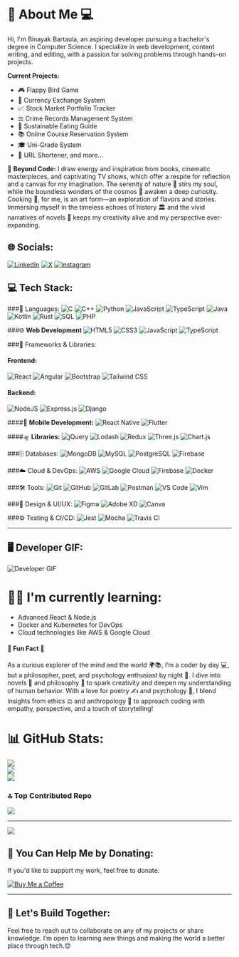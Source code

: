 # 💫 About Me 💻
Hi, I'm Binayak Bartaula, an aspiring developer pursuing a bachelor's degree in Computer Science. I specialize in web development, content writing, and editing, with a passion for solving problems through hands-on projects.

 **Current Projects:**
- 🎮 Flappy Bird Game
- 💱 Currency Exchange System
- 📈 Stock Market Portfolio Tracker
- ⚖️ Crime Records Management System
- 🥗 Sustainable Eating Guide
- 📚 Online Course Reservation System
- 🎓 Uni-Grade System
- 🔗 URL Shortener, and more...

🌟 **Beyond Code:**
I draw energy and inspiration from books, cinematic masterpieces, and captivating TV shows, which offer a respite for reflection and a canvas for my imagination. The serenity of nature 🌿 stirs my soul, while the boundless wonders of the cosmos 🌌 awaken a deep curiosity. Cooking 🍳, for me, is an art form—an exploration of flavors and stories. Immersing myself in the timeless echoes of history 🏛️ and the vivid narratives of novels 📖 keeps my creativity alive and my perspective ever-expanding.

## 🌐 Socials:
[![LinkedIn](https://img.shields.io/badge/LinkedIn-%230077B5.svg?logo=linkedin&logoColor=white)](https://linkedin.com/in/binayakbartaula/) 
[![X](https://img.shields.io/badge/X-black.svg?logo=X&logoColor=white)](https://x.com/BartaulaBinayak) 
[![Instagram](https://img.shields.io/badge/Instagram-E4405F.svg?logo=instagram&logoColor=white)](https://instagram.com/binayak_bartaula)

## 💻 Tech Stack:

###🔧 Languages:
![C](https://img.shields.io/badge/c-%2300599C.svg?style=for-the-badge&logo=c&logoColor=white) 
![C++](https://img.shields.io/badge/c++-%2300599C.svg?style=for-the-badge&logo=c%2B%2B&logoColor=white) 
![Python](https://img.shields.io/badge/python-3670A0?style=for-the-badge&logo=python&logoColor=ffdd54) 
![JavaScript](https://img.shields.io/badge/javascript-%23323330.svg?style=for-the-badge&logo=javascript&logoColor=%23F7DF1E) 
![TypeScript](https://img.shields.io/badge/typescript-%23007ACC.svg?style=for-the-badge&logo=typescript&logoColor=white) 
![Java](https://img.shields.io/badge/java-%23F7DF1E.svg?style=for-the-badge&logo=java&logoColor=white) 
![Kotlin](https://img.shields.io/badge/Kotlin-%230095D9.svg?style=for-the-badge&logo=kotlin&logoColor=white) 
![Rust](https://img.shields.io/badge/Rust-%23000000.svg?style=for-the-badge&logo=rust&logoColor=white)
![SQL](https://img.shields.io/badge/SQL-%2300f.svg?style=for-the-badge&logo=sql&logoColor=white) 
![PHP](https://img.shields.io/badge/PHP-%23777BB4.svg?style=for-the-badge&logo=php&logoColor=white) 

###🌐 **Web Development**
![HTML5](https://img.shields.io/badge/html5-%23E34F26.svg?style=for-the-badge&logo=html5&logoColor=white)
![CSS3](https://img.shields.io/badge/css3-%231572B6.svg?style=for-the-badge&logo=css3&logoColor=white)
![JavaScript](https://img.shields.io/badge/javascript-%23323330.svg?style=for-the-badge&logo=javascript&logoColor=%23F7DF1E)
![TypeScript](https://img.shields.io/badge/typescript-%23007ACC.svg?style=for-the-badge&logo=typescript&logoColor=white)

###🚀 Frameworks & Libraries:
#### **Frontend:**
![React](https://img.shields.io/badge/react-%2320232a.svg?style=for-the-badge&logo=react&logoColor=%2361DAFB) 
![Angular](https://img.shields.io/badge/angular-%23DD1B16.svg?style=for-the-badge&logo=angular&logoColor=white) 
![Bootstrap](https://img.shields.io/badge/bootstrap-%23563D7C.svg?style=for-the-badge&logo=bootstrap&logoColor=white) 
![Tailwind CSS](https://img.shields.io/badge/tailwind%20css-%2338B2AC.svg?style=for-the-badge&logo=tailwind-css&logoColor=white)

#### **Backend:**
![NodeJS](https://img.shields.io/badge/node.js-6DA55F?style=for-the-badge&logo=node.js&logoColor=white) 
![Express.js](https://img.shields.io/badge/express.js-%23404d59.svg?style=for-the-badge&logo=express&logoColor=%2361DAFB) 
![Django](https://img.shields.io/badge/django-%23092E20.svg?style=for-the-badge&logo=django&logoColor=white) 

####📱 **Mobile Development:**
![React Native](https://img.shields.io/badge/react%20native-%2300B2A9.svg?style=for-the-badge&logo=react&logoColor=white)
![Flutter](https://img.shields.io/badge/Flutter-%23025699.svg?style=for-the-badge&logo=flutter&logoColor=white)

####🛸 **Libraries:**
![jQuery](https://img.shields.io/badge/jQuery-%230769AD.svg?style=for-the-badge&logo=jquery&logoColor=white) 
![Lodash](https://img.shields.io/badge/Lodash-%23FFFFFF.svg?style=for-the-badge&logo=lodash&logoColor=black) 
![Redux](https://img.shields.io/badge/Redux-%2320232a.svg?style=for-the-badge&logo=redux&logoColor=%23fff) 
![Three.js](https://img.shields.io/badge/Three.js-%232b3a42.svg?style=for-the-badge&logo=three.js&logoColor=white) 
![Chart.js](https://img.shields.io/badge/Chart.js-%23223E42.svg?style=for-the-badge&logo=chart.js&logoColor=white)

###🗄️ Databases:
![MongoDB](https://img.shields.io/badge/MongoDB-%234ea94b.svg?style=for-the-badge&logo=mongodb&logoColor=white)
![MySQL](https://img.shields.io/badge/mysql-4479A1.svg?style=for-the-badge&logo=mysql&logoColor=white)
![PostgreSQL](https://img.shields.io/badge/PostgreSQL-%23336791.svg?style=for-the-badge&logo=postgresql&logoColor=white)
![Firebase](https://img.shields.io/badge/firebase-%23039BE5.svg?style=for-the-badge&logo=firebase) 

###☁️ Cloud & DevOps:
![AWS](https://img.shields.io/badge/AWS-%23FF9900.svg?style=for-the-badge&logo=amazon-aws&logoColor=white) 
![Google Cloud](https://img.shields.io/badge/Google%20Cloud-%234285F4.svg?style=for-the-badge&logo=googlecloud&logoColor=white) 
![Firebase](https://img.shields.io/badge/firebase-%23039BE5.svg?style=for-the-badge&logo=firebase) 
![Docker](https://img.shields.io/badge/docker-%230db7ed.svg?style=for-the-badge&logo=docker&logoColor=white) 

###🛠️ Tools:
![Git](https://img.shields.io/badge/git-%23F05033.svg?style=for-the-badge&logo=git&logoColor=white) 
![GitHub](https://img.shields.io/badge/github-%23121011.svg?style=for-the-badge&logo=github&logoColor=white) 
![GitLab](https://img.shields.io/badge/gitlab-%23121011.svg?style=for-the-badge&logo=gitlab&logoColor=white) 
![Postman](https://img.shields.io/badge/Postman-%23FF6C37.svg?style=for-the-badge&logo=postman&logoColor=white) 
![VS Code](https://img.shields.io/badge/VS%20Code-%23007ACC.svg?style=for-the-badge&logo=visualstudiocode&logoColor=white) 
![Vim](https://img.shields.io/badge/vim-%23000000.svg?style=for-the-badge&logo=vim&logoColor=white)

###🎨 Design & UI/UX:
![Figma](https://img.shields.io/badge/figma-%23F24E1E.svg?style=for-the-badge&logo=figma&logoColor=white) 
![Adobe XD](https://img.shields.io/badge/Adobe%20XD-%2300B0FF.svg?style=for-the-badge&logo=adobe-xd&logoColor=white)
![Canva](https://img.shields.io/badge/Canva-%2300C4CC.svg?style=for-the-badge&logo=Canva&logoColor=white)

###⚙️ Testing & CI/CD:
![Jest](https://img.shields.io/badge/Jest-%23C21325.svg?style=for-the-badge&logo=jest&logoColor=white)
![Mocha](https://img.shields.io/badge/Mocha-%238D6748.svg?style=for-the-badge&logo=mocha&logoColor=white)
![Travis CI](https://img.shields.io/badge/TravisCI-%23ff6c00.svg?style=for-the-badge&logo=travis&logoColor=white)

---

## 🖥️ Developer GIF:
![Developer GIF](https://media.giphy.com/media/1BN8sbvwIZeYxdHlly/giphy.gif)

# 🧑‍💻 I'm currently learning:
- Advanced React & Node.js
- Docker and Kubernetes for DevOps
- Cloud technologies like AWS & Google Cloud

#### 🌈 **Fun Fact 🌿**
As a curious explorer of the mind and the world 🌍📚, I’m a coder by day 💻, but a philosopher, poet, and psychology enthusiast by night 🌙. I dive into novels 📖 and philosophy 💭 to spark creativity and deepen my understanding of human behavior. With a love for poetry ✍️ and psychology 🧠, I blend insights from ethics ⚖️ and anthropology 🧳 to approach coding with empathy, perspective, and a touch of storytelling!

# 📊 GitHub Stats:
![](https://github-readme-stats.vercel.app/api?username=binayakbartaula11&theme=dark&hide_border=false&include_all_commits=false&count_private=false)<br/>
![](https://github-readme-streak-stats.herokuapp.com/?user=binayakbartaula11&theme=dark&hide_border=false)<br/>
![](https://github-readme-stats.vercel.app/api/top-langs/?username=binayakbartaula11&theme=dark&hide_border=false&include_all_commits=false&count_private=false&layout=compact)

### 🔝 Top Contributed Repo
![](https://github-contributor-stats.vercel.app/api?username=binayakbartaula11&limit=5&theme=dark&combine_all_yearly_contributions=true)

---
[![](https://visitcount.itsvg.in/api?id=binayakbartaula11&icon=0&color=0)](https://visitcount.itsvg.in)

## 💸 You Can Help Me by Donating:
If you'd like to support my work, feel free to donate:

[![Buy Me a Coffee](https://img.shields.io/badge/Donate-ff5e5b?logo=buy-me-a-coffee&logoColor=white)](https://www.buymeacoffee.com/binayakbartaula)

---

## 🚀 Let's Build Together:
Feel free to reach out to collaborate on any of my projects or share knowledge. I’m open to learning new things and making the world a better place through tech.😊
